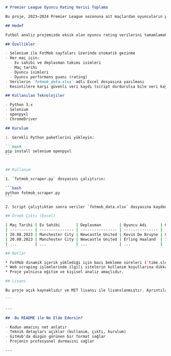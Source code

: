 

````markdown
# Premier League Oyuncu Rating Verisi Toplama

Bu proje, 2023–2024 Premier League sezonuna ait maçlardan oyuncuların performans (rating) verilerini otomatik olarak çekmek için geliştirilmiştir. Veriler, analiz ve modelleme süreçlerinde kullanılmak üzere Excel dosyasına kaydedilir.

## Hedef

Futbol analiz projemizde eksik olan oyuncu rating verilerini tamamlamak amacıyla, FotMob platformundan veri toplama işlemi gerçekleştirilmiştir.

## Özellikler

- Selenium ile FotMob sayfaları üzerinde otomatik gezinme
- Her maç için:
  - Ev sahibi ve deplasman takımı isimleri
  - Maç tarihi
  - Oyuncu isimleri
  - Oyuncu performans puanı (rating)
- Verilerin `fotmob_data.xlsx` adlı Excel dosyasına yazılması
- Kesintilere karşı güvenli veri kaydı (script durdurulsa bile veri kaybı yaşanmaz)

## Kullanılan Teknolojiler

- Python 3.x
- Selenium
- openpyxl
- ChromeDriver

## Kurulum

1. Gerekli Python paketlerini yükleyin:

```bash
pip install selenium openpyxl
``


## Kullanım

1. `fotmob_scraper.py` dosyasını çalıştırın:

```bash
python fotmob_scraper.py
```

2. Script çalıştıktan sonra veriler `fotmob_data.xlsx` dosyasına kaydedilir.

## Örnek Çıktı (Excel)

| Maç Tarihi | Ev Sahibi       | Deplasman        | Oyuncu Adı      | Oyuncu Rating |
| ---------- | --------------- | ---------------- | --------------- | ------------- |
| 20.08.2023 | Manchester City | Newcastle United | Kevin De Bruyne | 8.3           |
| 20.08.2023 | Manchester City | Newcastle United | Erling Haaland  | 7.9           |
| ...        | ...             | ...              | ...             | ...           |

## Notlar

* FotMob dinamik içerik yüklediği için bazı bekleme süreleri (`time.sleep`) kullanılmıştır.
* Web scraping işlemlerinde ilgili sitelerin kullanım koşullarına dikkat edilmelidir.
* Proje yalnızca eğitim ve kişisel analiz amaçlıdır.

## Lisans

Bu proje açık kaynaklıdır ve MIT lisansı ile lisanslanmıştır. Ayrıntılar için `LICENSE` dosyasına bakabilirsiniz.

```

---

##  Bu README ile Ne Elde Edersin?

- Kodun amacını net anlatır
- Teknik detayları açıklar (kullanım, çıktı, kurulum)
- GitHub'da düzgün görünen bir format sağlar
- Projenin profesyonel durmasını sağlar

---
